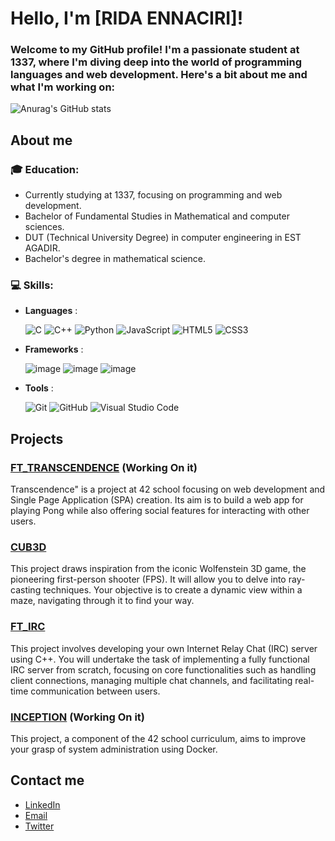 # Hello, I'm [RIDA ENNACIRI]!

### Welcome to my GitHub profile! I'm a passionate student at 1337, where I'm diving deep into the world of programming languages and web development. Here's a bit about me and what I'm working on:
![Anurag's GitHub stats](https://github-readme-stats.vercel.app/api?username=ennaciririda&show_icons=true&theme=radical)
## About me
### 🎓 **Education**:
  - Currently studying at 1337, focusing on programming and web development.
  - Bachelor of Fundamental Studies in Mathematical and computer sciences.
  - DUT (Technical University Degree) in computer engineering in EST AGADIR.
  - Bachelor's degree in mathematical science.
### 💻 **Skills**:
  - **Languages** :
    
      ![C](https://img.shields.io/badge/c-%2300599C.svg?style=for-the-badge&logo=c&logoColor=white)	![C++](https://img.shields.io/badge/c++-%2300599C.svg?style=for-the-badge&logo=c%2B%2B&logoColor=white) 	![Python](https://img.shields.io/badge/python-3670A0?style=for-the-badge&logo=python&logoColor=ffdd54) ![JavaScript](https://img.shields.io/badge/javascript-%23323330.svg?style=for-the-badge&logo=javascript&logoColor=%23F7DF1E) ![HTML5](https://img.shields.io/badge/html5-%23E34F26.svg?style=for-the-badge&logo=html5&logoColor=white) ![CSS3](https://img.shields.io/badge/css3-%231572B6.svg?style=for-the-badge&logo=css3&logoColor=white)
  - **Frameworks** :  
    
    ![image](https://img.shields.io/badge/React-20232A?style=for-the-badge&logo=react&logoColor=61DAFB)  ![image](https://img.shields.io/badge/Laravel-FF2D20?style=for-the-badge&logo=laravel&logoColor=white) ![image](https://img.shields.io/badge/Django-092E20?style=for-the-badge&logo=django&logoColor=green)
  - **Tools**     :

     ![Git](https://img.shields.io/badge/git-%23F05033.svg?style=for-the-badge&logo=git&logoColor=white) ![GitHub](https://img.shields.io/badge/github-%23121011.svg?style=for-the-badge&logo=github&logoColor=white) ![Visual Studio Code](https://img.shields.io/badge/Visual%20Studio%20Code-0078d7.svg?style=for-the-badge&logo=visual-studio-code&logoColor=white)
## Projects
  ### [FT_TRANSCENDENCE](https://github.com/ennaciririda/FT_TRANSCENDENCE) (Working On it)
  Transcendence" is a project at 42 school focusing on web development and Single Page Application (SPA) creation. Its aim is to build a web app for playing Pong while also offering social features for interacting with other users.
  ### [CUB3D](https://github.com/ennaciririda/cub3d)
  This project draws inspiration from the iconic Wolfenstein 3D game, the pioneering first-person shooter (FPS). It will allow you to delve into ray-casting techniques. Your objective is to create a dynamic view within a maze, navigating through it to find your way.
  ### [FT_IRC](https://github.com/ennaciririda/ft_irc)
  This project involves developing your own Internet Relay Chat (IRC) server using C++. You will undertake the task of implementing a fully functional IRC server from scratch, focusing on core functionalities such as handling client connections, managing multiple chat channels, and facilitating real-time communication between users. 
  ### [INCEPTION](https://github.com/ennaciririda/Inception) (Working On it)
  This project, a component of the 42 school curriculum, aims to improve your grasp of system administration using Docker.
## Contact me
- [LinkedIn](https://www.linkedin.com/in/rida-ennaciri-89782b19a/)
- [Email](ennaciririda.professional@gmail.com)
- [Twitter](https://x.com/EnnaciriRida)

